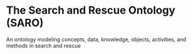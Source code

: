 # The Search and Rescue Ontology (SARO)
An ontology modeling concepts, data, knowledge, objects, activities, and methods in search and rescue
